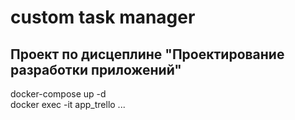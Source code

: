 # custom task manager

## Проект по дисцеплине "Проектирование разработки приложений"

docker-compose up -d  <br />
docker exec -it app_trello ...
